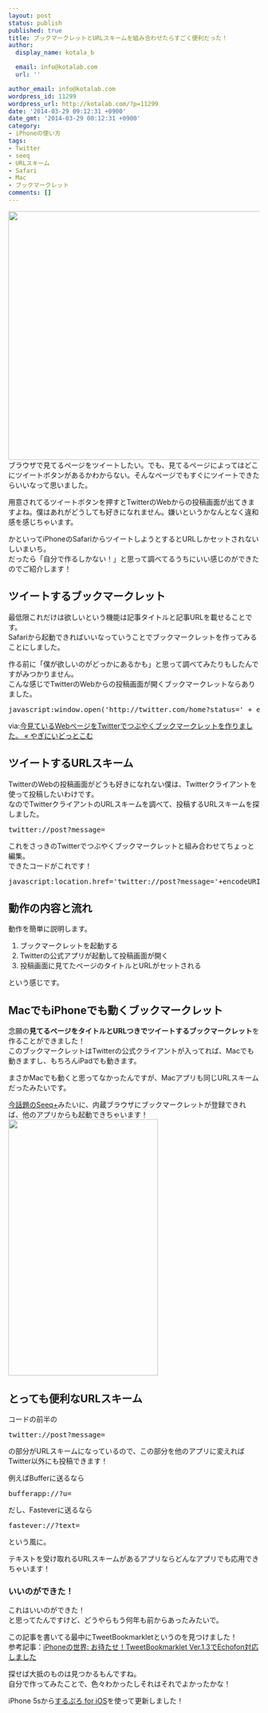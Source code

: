```yaml
---
layout: post
status: publish
published: true
title: ブックマークレットとURLスキームを組み合わせたらすごく便利だった！
author:
  display_name: kotala_b

  email: info@kotalab.com
  url: ''

author_email: info@kotalab.com
wordpress_id: 11299
wordpress_url: http://kotalab.com/?p=11299
date: '2014-03-29 09:12:31 +0900'
date_gmt: '2014-03-29 00:12:31 +0900'
category:
- iPhoneの使い方
tags:
- Twitter
- seeq
- URLスキーム
- Safari
- Mac
- ブックマークレット
comments: []
---
```

<p><img alt="" src="http://kotalab.com/wp-content/uploads/slooProImg_20140329091227.jpg" width="548" height="499" class="slooProImg" /><br />
ブラウザで見てるページをツイートしたい。でも、見てるページによってはどこにツイートボタンがあるかわからない。そんなページでもすぐにツイートできたらいいなって思いました。</p>
<p>用意されてるツイートボタンを押すとTwitterのWebからの投稿画面が出てきますよね。僕はあれがどうしても好きになれません。嫌いというかなんとなく違和感を感じちゃいます。</p>
<p>かといってiPhoneのSafariからツイートしようとするとURLしかセットされないしいまいち。<br />
だったら「自分で作るしかない！」と思って調べてるうちにいい感じのができたのでご紹介します！</p>
<p><!--more--></p>
<h2>ツイートするブックマークレット</h2>
<p>最低限これだけは欲しいという機能は記事タイトルと記事URLを載せることです。<br />
Safariから起動できればいいなっていうことでブックマークレットを作ってみることにしました。</p>
<p>作る前に「僕が欲しいのがどっかにあるかも」と思って調べてみたりもしたんですがみつかりません。<br />
こんな感じでTwitterのWebからの投稿画面が開くブックマークレットならありました。</p>
<pre class="width-set:true width:548 lang:default decode:true " title="Twitterでつぶやくブックマークレット" >javascript:window.open('http://twitter.com/home?status=' + encodeURIComponent(document.title + ' %C2%BB ' + location.href));void(0)</pre>
<p>via:<a href="http://blog.yagi2.com/?p=808" target="_blank">今見ているWebページをTwitterでつぶやくブックマークレットを作りました。 &laquo; やぎにいどっとこむ</a><a href="http://b.hatena.ne.jp/entry/http://blog.yagi2.com/?p=808" target="_blank"><img border="0" src="http://b.hatena.ne.jp/entry/image/http://blog.yagi2.com/?p=808" alt="" /></a></p>
<h2>ツイートするURLスキーム</h2>
<p>TwitterのWebの投稿画面がどうも好きになれない僕は、Twitterクライアントを使って投稿したいわけです。<br />
なのでTwitterクライアントのURLスキームを調べて、投稿するURLスキームを探しました。</p>
<pre class="width-set:true width:548 lang:default decode:true " >twitter://post?message=</pre>
<p>これをさっきのTwitterでつぶやくブックマークレットと組み合わせてちょっと編集。<br />
できたコードがこれです！</p>
<pre class="width-set:true width:548 lang:default decode:true " >javascript:location.href='twitter://post?message='+encodeURIComponent(document.title+'%5Cn'+document.URL);</pre>
<h2>動作の内容と流れ</h2>
<p>動作を簡単に説明します。</p>
<ol>
<li>ブックマークレットを起動する</li>
<li>Twitterの公式アプリが起動して投稿画面が開く</li>
<li>投稿画面に見てたページのタイトルとURLがセットされる</li>
</ol>
<p>という感じです。</p>
<h2>MacでもiPhoneでも動くブックマークレット</h2>
<p>念願の<strong>見てるページをタイトルとURLつきでツイートするブックマークレット</strong>を作ることができました！<br />
このブックマークレットはTwitterの公式クライアントが入ってれば、Macでも動きますし、もちろんiPadでも動きます。</p>
<p>まさかMacでも動くと思ってなかったんですが、Macアプリも同じURLスキームだったみたいです。</p>
<p><a href="http://www.lifehacker.jp/2014/03/140326tabroid_iphoneseeq.html" target="_blank">今話題のSeeq+</a>みたいに、内蔵ブラウザにブックマークレットが登録できれば、他のアプリからも起動できちゃいます！<br />
<img alt="" src="http://kotalab.com/wp-content/uploads/slooProImg_20140329091228.jpg" width="300" height="514" class="slooProImg" /></p>
<h2>とっても便利なURLスキーム</h2>
<p>コードの前半の</p>
<pre>twitter://post?message=</pre>
<p>の部分がURLスキームになっているので、この部分を他のアプリに変えればTwitter以外にも投稿できます！</p>
<p>例えばBufferに送るなら</p>
<pre>bufferapp://?u=</pre>
<p>だし、Fasteverに送るなら</p>
<pre>fastever://?text=</pre>
<p>という風に。</p>
<p>テキストを受け取れるURLスキームがあるアプリならどんなアプリでも応用できちゃいます！</p>
<h3>いいのができた！</h3>
<p>これはいいのができた！<br />
と思ってたんですけど、どうやらもう何年も前からあったみたいで。</p>
<p>この記事を書いてる最中にTweetBookmarkletというのを見つけました！<br />
参考記事：<a href="http://iphone.uchi.in/article/225676689.html" target="_blank">iPhoneの世界: お待たせ！TweetBookmarklet Ver.1.3でEchofon対応しました</a><a href="http://b.hatena.ne.jp/entry/http://iphone.uchi.in/article/225676689.html" target="_blank"><img border="0" src="http://b.hatena.ne.jp/entry/image/http://iphone.uchi.in/article/225676689.html" alt="" /></a></p>
<p>探せば大抵のものは見つかるもんですね。<br />
自分で作ってみたことで、色々わかったしそれはそれでよかったかな！</p>
<p>iPhone 5sから<a href="https://itunes.apple.com/jp/app/surupuro-for-ios-buroguedita/id436676299?mt=8&uo=4&at=10l4yU" rel="nofollow" target="_blank">するぷろ for iOS</a>を使って更新しました！</p>
